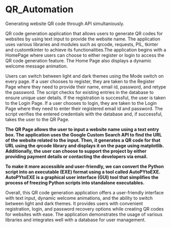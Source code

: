 # QR_Automation
Generating website QR code through API simultaniously.

QR code generation application that allows users to generate QR codes for websites by using text input to provide the website name. The application uses various
libraries and modules such as qrcode, requests, PIL, tkinter and customtkinter to achieve its functionalities.The application begins with a HomePage where
users can choose to either register or login to access the QR code generation feature. The Home Page also displays a dynamic welcome message animation.

Users can switch between light and dark themes using the Mode switch on every page. If a user chooses to register, they are taken to the Register Page where they 
need to provide their name, email id, password, and retype the password. The script checks for existing entries in the database to ensure unique user details.
If the registration is successful, the user is taken to the Login Page. If a user chooses to login, they are taken to the Login Page where they need to enter
their registered email id and password. The script verifies the entered credentials with the database and, if successful, takes the user to the QR Page.

**The QR Page allows the user to input a website name using a text entry box. The application uses the Google Custom Search API to find the URL of the website 
related to the input. Then, it generates a QR code for that URL using the qrcode library and displays it on the page using matplotlib. Additionally, the user can
choose to support the project by either providing payment details or contacting the developers via email.**

**To make it more accessible and user-friendly, we can convert the Python script into an executable (EXE) format using a tool called AutoPYtoEXE. AutoPYtoEXE is a
graphical user interface (GUI) tool that simplifies the process of freezing Python scripts into standalone executables.**

Overall, this QR code generation application offers a user-friendly interface with text input, dynamic welcome animations, and the ability to switch between
light and dark themes. It provides users with convenient registration, login, and password recovery options while creating QR codes for websites with ease.
The application demonstrates the usage of various libraries and integrates well with a database for user management.
